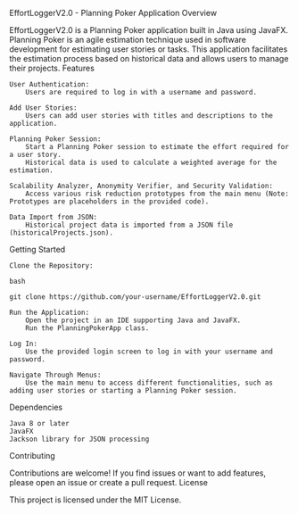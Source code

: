 EffortLoggerV2.0 - Planning Poker Application
Overview

EffortLoggerV2.0 is a Planning Poker application built in Java using JavaFX. Planning Poker is an agile estimation technique used in software development for estimating user stories or tasks. This application facilitates the estimation process based on historical data and allows users to manage their projects.
Features

    User Authentication:
        Users are required to log in with a username and password.

    Add User Stories:
        Users can add user stories with titles and descriptions to the application.

    Planning Poker Session:
        Start a Planning Poker session to estimate the effort required for a user story.
        Historical data is used to calculate a weighted average for the estimation.

    Scalability Analyzer, Anonymity Verifier, and Security Validation:
        Access various risk reduction prototypes from the main menu (Note: Prototypes are placeholders in the provided code).

    Data Import from JSON:
        Historical project data is imported from a JSON file (historicalProjects.json).

Getting Started

    Clone the Repository:

    bash

    git clone https://github.com/your-username/EffortLoggerV2.0.git

    Run the Application:
        Open the project in an IDE supporting Java and JavaFX.
        Run the PlanningPokerApp class.

    Log In:
        Use the provided login screen to log in with your username and password.

    Navigate Through Menus:
        Use the main menu to access different functionalities, such as adding user stories or starting a Planning Poker session.

Dependencies

    Java 8 or later
    JavaFX
    Jackson library for JSON processing

Contributing

Contributions are welcome! If you find issues or want to add features, please open an issue or create a pull request.
License

This project is licensed under the MIT License.